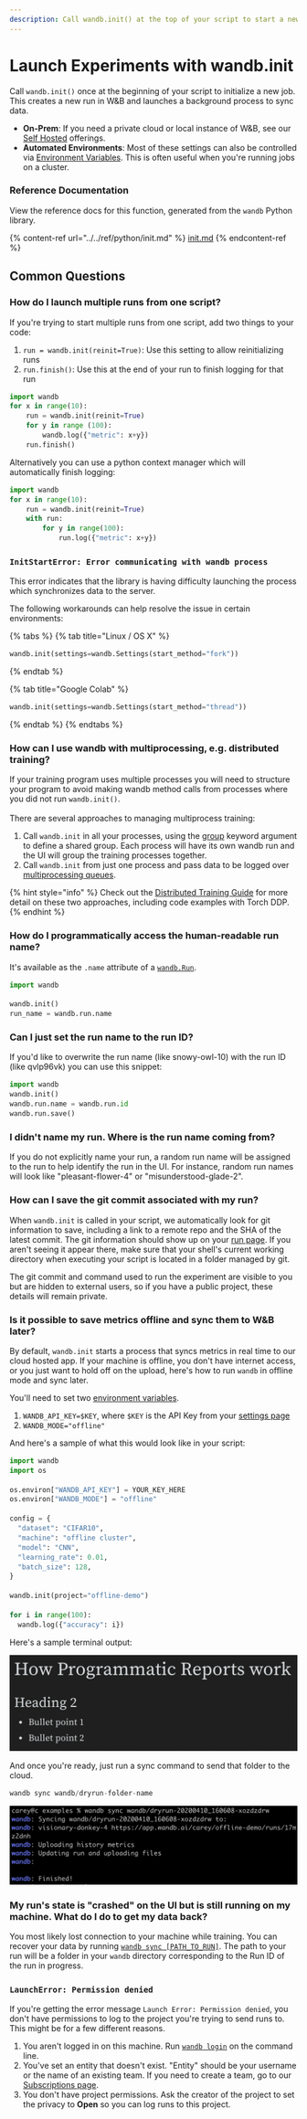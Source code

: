 ```yaml
---
description: Call wandb.init() at the top of your script to start a new run
---
```


# Launch Experiments with wandb.init

Call `wandb.init()` once at the beginning of your script to initialize a new job. This creates a new run in W\&B and launches a background process to sync data.

* **On-Prem**: If you need a private cloud or local instance of W\&B, see our [Self Hosted](../self-hosted/) offerings.
* **Automated Environments**: Most of these settings can also be controlled via [Environment Variables](advanced/environment-variables.md). This is often useful when you're running jobs on a cluster.

### Reference Documentation

View the reference docs for this function, generated from the `wandb` Python library.

{% content-ref url="../../ref/python/init.md" %}
[init.md](../../ref/python/init.md)
{% endcontent-ref %}

## Common Questions

### How do I launch multiple runs from one script?

If you're trying to start multiple runs from one script, add two things to your code:

1. `run = wandb.init(reinit=True)`: Use this setting to allow reinitializing runs
2. `run.finish()`: Use this at the end of your run to finish logging for that run

```python
import wandb
for x in range(10):
    run = wandb.init(reinit=True)
    for y in range (100):
        wandb.log({"metric": x+y})
    run.finish()
```

Alternatively you can use a python context manager which will automatically finish logging:

```python
import wandb
for x in range(10):
    run = wandb.init(reinit=True)
    with run:
        for y in range(100):
            run.log({"metric": x+y})
```

### `InitStartError: Error communicating with wandb process` <a href="#init-start-error" id="init-start-error"></a>

This error indicates that the library is having difficulty launching the process which synchronizes data to the server.

The following workarounds can help resolve the issue in certain environments:

{% tabs %}
{% tab title="Linux / OS X" %}
```python
wandb.init(settings=wandb.Settings(start_method="fork"))
```
{% endtab %}

{% tab title="Google Colab" %}
```python
wandb.init(settings=wandb.Settings(start_method="thread"))
```
{% endtab %}
{% endtabs %}

### How can I use wandb with multiprocessing, e.g. distributed training? <a href="#multiprocess" id="multiprocess"></a>

If your training program uses multiple processes you will need to structure your program to avoid making wandb method calls from processes where you did not run `wandb.init()`.\
\
There are several approaches to managing multiprocess training:

1. Call `wandb.init` in all your processes, using the [group](advanced/grouping.md) keyword argument to define a shared group. Each process will have its own wandb run and the UI will group the training processes together.
2. Call `wandb.init` from just one process and pass data to be logged over [multiprocessing queues](https://docs.python.org/3/library/multiprocessing.html#exchanging-objects-between-processes).

{% hint style="info" %}
Check out the [Distributed Training Guide](advanced/distributed-training.md) for more detail on these two approaches, including code examples with Torch DDP.
{% endhint %}

### How do I programmatically access the human-readable run name?

It's available as the `.name` attribute of a [`wandb.Run`](../../ref/python/run.md).

```python
import wandb

wandb.init()
run_name = wandb.run.name
```

### Can I just set the run name to the run ID?

If you'd like to overwrite the run name (like snowy-owl-10) with the run ID (like qvlp96vk) you can use this snippet:

```python
import wandb
wandb.init()
wandb.run.name = wandb.run.id
wandb.run.save()
```

### **I didn't name my run. Where is the run name coming from?**

If you do not explicitly name your run, a random run name will be assigned to the run to help identify the run in the UI. For instance, random run names will look like "pleasant-flower-4" or "misunderstood-glade-2".

### How can I save the git commit associated with my run?

When `wandb.init` is called in your script, we automatically look for git information to save, including a link to a remote repo and the SHA of the latest commit. The git information should show up on your [run page](../../ref/app/pages/run-page.md#overview-tab). If you aren't seeing it appear there, make sure that your shell's current working directory when executing your script is located in a folder managed by git.

The git commit and command used to run the experiment are visible to you but are hidden to external users, so if you have a public project, these details will remain private.

### Is it possible to save metrics offline and sync them to W\&B later?

By default, `wandb.init` starts a process that syncs metrics in real time to our cloud hosted app. If your machine is offline, you don't have internet access, or you just want to hold off on the upload, here's how to run `wandb` in offline mode and sync later.

You'll need to set two [environment variables](advanced/environment-variables.md).

1. `WANDB_API_KEY=$KEY`, where `$KEY` is the API Key from your [settings page](https://app.wandb.ai/settings)
2. `WANDB_MODE="offline"`

And here's a sample of what this would look like in your script:

```python
import wandb
import os

os.environ["WANDB_API_KEY"] = YOUR_KEY_HERE
os.environ["WANDB_MODE"] = "offline"

config = {
  "dataset": "CIFAR10",
  "machine": "offline cluster",
  "model": "CNN",
  "learning_rate": 0.01,
  "batch_size": 128,
}

wandb.init(project="offline-demo")

for i in range(100):
  wandb.log({"accuracy": i})
```

Here's a sample terminal output:

![](<../../.gitbook/assets/image (26).png>)

And once you're ready, just run a sync command to send that folder to the cloud.

```python
wandb sync wandb/dryrun-folder-name
```

![](<../../.gitbook/assets/image (27).png>)

### My run's state is "crashed" on the UI but is still running on my machine. What do I do to get my data back?

You most likely lost connection to your machine while training. You can recover your data by running [`wandb sync [PATH_TO_RUN]`](https://docs.wandb.ai/ref/cli/wandb-sync). The path to your run will be a folder in your `wandb` directory corresponding to the Run ID of the run in progress.

### `LaunchError: Permission denied`

If you're getting the error message `Launch Error: Permission denied`, you don't have permissions to log to the project you're trying to send runs to. This might be for a few different reasons.

1. You aren't logged in on this machine. Run [`wandb login`](https://docs.wandb.ai/ref/cli/wandb-login) on the command line.
2. You've set an entity that doesn't exist. "Entity" should be your username or the name of an existing team. If you need to create a team, go to our [Subscriptions page](https://app.wandb.ai/billing).
3. You don't have project permissions. Ask the creator of the project to set the privacy to **Open** so you can log runs to this project.
